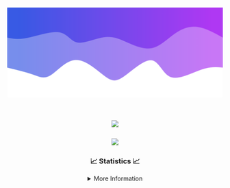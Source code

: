 ![Header](./IMG_4001.png)
<div align="center">

<h1 align="center">
  <a href="https://git.io/typing-svg">
    <img src="https://readme-typing-svg.herokuapp.com/?lines=Welcome+to+my+profile!+👋;JavaScript+developer.;&center=true&size=25">
  </a>
</h1>

<p align="center">
  <img src="https://lanyard.cnrad.dev/api/624702585596805130" />
</p>

### 📈 Statistics 📈
<details>
    <summary>More Information</summary>
    <br/>

<!--START_SECTION:waka-->
![Code Time](http://img.shields.io/badge/Code%20Time-195%20hrs%2054%20mins-blue)

![Profile Views](http://img.shields.io/badge/Profile%20Views-0-blue)

**🐱 My GitHub Data** 

> 📦 2.5 kB Used in GitHub's Storage 
 > 
> 🚫 Not Opted to Hire
 > 
> 📜 5 Public Repositories 
 > 
> 🔑 1 Private Repositories 
 > 
**I'm an Early 🐤** 

```text
🌞 Morning                375 commits         ███████░░░░░░░░░░░░░░░░░░   29.39 % 
🌆 Daytime                437 commits         █████████░░░░░░░░░░░░░░░░   34.25 % 
🌃 Evening                421 commits         ████████░░░░░░░░░░░░░░░░░   32.99 % 
🌙 Night                  43 commits          █░░░░░░░░░░░░░░░░░░░░░░░░   03.37 % 
```
📅 **I'm Most Productive on Wednesday** 

```text
Monday                   153 commits         ███░░░░░░░░░░░░░░░░░░░░░░   11.99 % 
Tuesday                  167 commits         ███░░░░░░░░░░░░░░░░░░░░░░   13.09 % 
Wednesday                302 commits         ██████░░░░░░░░░░░░░░░░░░░   23.67 % 
Thursday                 282 commits         ██████░░░░░░░░░░░░░░░░░░░   22.10 % 
Friday                   141 commits         ███░░░░░░░░░░░░░░░░░░░░░░   11.05 % 
Saturday                 107 commits         ██░░░░░░░░░░░░░░░░░░░░░░░   08.39 % 
Sunday                   124 commits         ██░░░░░░░░░░░░░░░░░░░░░░░   09.72 % 
```


📊 **This Week I Spent My Time On** 

```text
🕑︎ Time Zone: America/New_York

💬 Programming Languages: 
Java                     18 hrs 11 mins      ███████████████████████░░   92.41 % 
XML                      56 mins             █░░░░░░░░░░░░░░░░░░░░░░░░   04.80 % 
Kotlin                   23 mins             ░░░░░░░░░░░░░░░░░░░░░░░░░   01.99 % 
YAML                     8 mins              ░░░░░░░░░░░░░░░░░░░░░░░░░   00.74 % 
Properties               0 secs              ░░░░░░░░░░░░░░░░░░░░░░░░░   00.03 % 

🔥 Editors: 
IntelliJ                 19 hrs 41 mins      █████████████████████████   100.00 % 

🐱‍💻 Projects: 
Mercury                  9 hrs 6 mins        ████████████░░░░░░░░░░░░░   46.23 % 
Sodium                   3 hrs 34 mins       █████░░░░░░░░░░░░░░░░░░░░   18.17 % 
Sacred Network           3 hrs 4 mins        ████░░░░░░░░░░░░░░░░░░░░░   15.62 % 
hcf                      2 hrs 48 mins       ████░░░░░░░░░░░░░░░░░░░░░   14.23 % 
Cobalt                   29 mins             █░░░░░░░░░░░░░░░░░░░░░░░░   02.50 % 

💻 Operating System: 
Windows                  19 hrs 41 mins      █████████████████████████   100.00 % 
```

**I Mostly Code in Java** 

```text
Java                     25 repos            ██████████████████████░░░   89.29 % 
JavaScript               2 repos             ██░░░░░░░░░░░░░░░░░░░░░░░   07.14 % 
C++                      1 repo              █░░░░░░░░░░░░░░░░░░░░░░░░   03.57 % 
```



**Timeline**

![Lines of Code chart](https://raw.githubusercontent.com/DevDipin/DevDipin/main/assets/bar_graph.png)


 Last Updated on 29/03/2024 23:09:21 UTC
<!--END_SECTION:waka-->

![Footer](./IMG_4002.png)